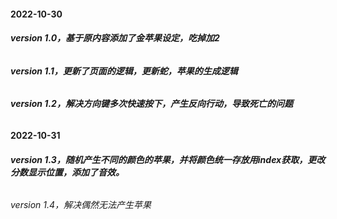 #### **2022-10-30** 

###### **version 1.0，基于原内容添加了金苹果设定，吃掉加2**

###### **version 1.1，更新了页面的逻辑，更新蛇，苹果的生成逻辑**

###### **version 1.2，解决方向键多次快速按下，产生反向行动，导致死亡的问题**

#### **2022-10-31**

###### **version 1.3，随机产生不同的颜色的苹果，并将颜色统一存放用index获取，更改分数显示位置，添加了音效。**<!--不同颜色苹果有不同效果-->

###### version 1.4，解决偶然无法产生苹果